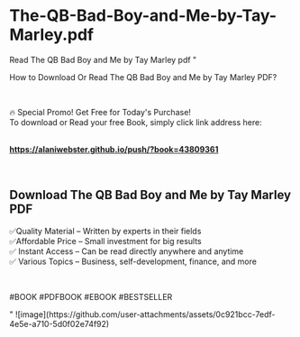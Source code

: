 # The-QB-Bad-Boy-and-Me-by-Tay-Marley.pdf
Read The QB Bad Boy and Me by Tay Marley pdf
"<p>How to Download Or Read The QB Bad Boy and Me by Tay Marley PDF?</p>
<p>&nbsp;</p>
<p>&#128293;  Special Promo! Get Free for Today's Purchase!<br />To download or Read your free Book, simply click link address here:&nbsp;<br />&nbsp;</p>
<p><a href=""https://alaniwebster.github.io/push/?book=43809361""><strong>https://alaniwebster.github.io/push/?book=43809361</strong></a></p>
<p>&nbsp;</p>
<h2>Download The QB Bad Boy and Me by Tay Marley PDF</h2>
<p>&#x2705;Quality Material &ndash; Written by experts in their fields<br />&#x2705;Affordable Price &ndash; Small investment for big results<br />&#x2705; Instant Access &ndash; Can be read directly anywhere and anytime<br />&#x2705; Various Topics &ndash; Business, self-development, finance, and more</p>
<p>&nbsp;</p>
<p>#BOOK #PDFBOOK #EBOOK #BESTSELLER</p>
"
![image](https://github.com/user-attachments/assets/0c921bcc-7edf-4e5e-a710-5d0f02e74f92)
